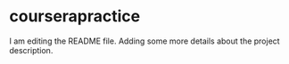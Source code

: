 # courserapractice
I am editing the README file. Adding some more details about the project description.
